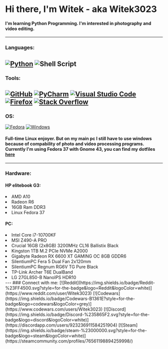 # Hi there, I'm Witek - aka Witek3023
#### I'm learning Python Programming. I'm interested in photography and video editing.</br>
---
### Languages:
[![Python](https://img.shields.io/badge/python-3670A0?style=for-the-badge&logo=python&logoColor=ffdd54)](https://www.python.org/)
![Shell Script](https://img.shields.io/badge/shell_script-%23121011.svg?style=for-the-badge&logo=gnu-bash&logoColor=white)</br>
---
### Tools:
[![GitHub](https://img.shields.io/badge/github-%23121011.svg?style=for-the-badge&logo=github&logoColor=white)](https://github.com/)
[![PyCharm](https://img.shields.io/badge/pycharm-143?style=for-the-badge&logo=pycharm&logoColor=black&color=black&labelColor=green)](https://www.jetbrains.com/pycharm/)
[![Visual Studio Code](https://img.shields.io/badge/Visual%20Studio%20Code-0078d7.svg?style=for-the-badge&logo=visual-studio-code&logoColor=white)](https://code.visualstudio.com/)
[![Firefox](https://img.shields.io/badge/Firefox-FF7139?style=for-the-badge&logo=Firefox-Browser&logoColor=white)](https://www.mozilla.org/en-US/firefox/new/)
[![Stack Overflow](https://img.shields.io/badge/-Stackoverflow-FE7A16?style=for-the-badge&logo=stack-overflow&logoColor=white)](https://stackoverflow.com/)</br>
---
### OS:
[![Fedora](https://img.shields.io/badge/Fedora-294172?style=for-the-badge&logo=fedora&logoColor=white)](https://getfedora.org/)
[![Windows](https://img.shields.io/badge/Windows-0078D6?style=for-the-badge&logo=windows&logoColor=white)](https://www.microsoft.com/en-us/windows/windows-11)</br>
#### Full-time Linux enjoyer. But on my main pc I still have to use windows because of compability of photo and video processing programs. Currently I'm using Fedora 37 with Gnome 43, you can find my dotfiles [here](https://github.com/Witek3023/DotFiles)</br>
---
### Hardware:
#### HP elitebook G3:
<li>AMD A10
<li>Radeon R6
<li>16GB Ram DDR3
<li>Linux Fedora 37
  
#### PC:
<li>Intel Core i7-10700KF
<li>MSI Z490-A PRO
<li>Crucial 16GB (2x8GB) 3200MHz CL16 Ballistix Black
<li>Kingston 1TB M.2 PCIe NVMe A2000
<li>Gigabyte Radeon RX 6600 XT GAMING OC 8GB GDDR6
<li>SilentiumPC Fera 5 Dual Fan 2x120mm
<li>SilentiumPC Regnum RG6V TG Pure Black
<li>TP-Link Archer T6E DualBand
<li>LG 27GL850-B NanoIPS HDR10</br>
---
### Connect with me:
[![Reddit](https://img.shields.io/badge/Reddit-%23FF4500.svg?style=for-the-badge&logo=Reddit&logoColor=white)](https://www.reddit.com/user/Witek3023)
[![Codewars](https://img.shields.io/badge/Codewars-B1361E?style=for-the-badge&logo=codewars&logoColor=grey)](https://www.codewars.com/users/Witek3023)
[![Discord](https://img.shields.io/badge/Discord-%235865F2.svg?style=for-the-badge&logo=discord&logoColor=white)](https://discordapp.com/users/923236911584251904)
[![Steam](https://img.shields.io/badge/steam-%23000000.svg?style=for-the-badge&logo=steam&logoColor=white)](https://steamcommunity.com/profiles/76561198894259998/)

